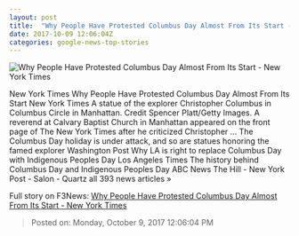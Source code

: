 ```yaml
---
layout: post
title:  "Why People Have Protested Columbus Day Almost From Its Start - New York Times"
date: 2017-10-09 12:06:04Z
categories: google-news-top-stories
---
```


![Why People Have Protested Columbus Day Almost From Its Start - New York Times](https://static01.nyt.com/images/2017/10/08/us/10xp-columbusday-statur-at-circle/10xp-columbusday-statur-at-circle-facebookJumbo.jpg)

New York Times Why People Have Protested Columbus Day Almost From Its Start New York Times A statue of the explorer Christopher Columbus in Columbus Circle in Manhattan. Credit Spencer Platt/Getty Images. A reverend at Calvary Baptist Church in Manhattan appeared on the front page of The New York Times after he criticized Christopher ... The Columbus Day holiday is under attack, and so are statues honoring the famed explorer Washington Post Why LA is right to replace Columbus Day with Indigenous Peoples Day Los Angeles Times The history behind Columbus Day and Indigenous Peoples Day ABC News The Hill - New York Post - Salon - Quartz all 393 news articles »


Full story on F3News: [Why People Have Protested Columbus Day Almost From Its Start - New York Times](http://www.f3nws.com/n/TNbJPD)

> Posted on: Monday, October 9, 2017 12:06:04 PM
